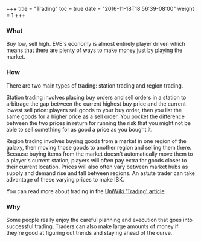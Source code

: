 +++
title = "Trading"
toc = true
date = "2016-11-18T18:56:39-08:00"
weight = 1
+++

### What

Buy low, sell high. EVE's economy is almost entirely player driven which means
that there are plenty of ways to make money just by playing the market.

### How

There are two main types of trading: station trading and region trading.

Station trading involves placing buy orders and sell orders in a station to arbitrage the
gap between the current highest buy price and the current lowest sell price: players sell
goods to your buy order, then you list the same goods for a higher price as a sell order.
You pocket the difference between the two prices in return for running the risk that you
might not be able to sell something for as good a price as you bought it.

Region trading involves buying goods from a market in one region of the galaxy, then
moving those goods to another region and selling them there. Because buying items from
the market doesn't automatically move them to a player's current station, players will
often pay extra for goods closer to their current location. Prices will also often vary
between market hubs as supply and demand rise and fall between regions. An astute trader
can take advantage of these varying prices to make ISK.

You can read more about trading in the [UniWiki 'Trading' article](http://wiki.eveuniversity.org/Trading).

### Why

Some people really enjoy the careful planning and execution that goes into successful
trading. Traders can also make large amounts of money if they're good at figuring out
trends and staying ahead of the curve.
